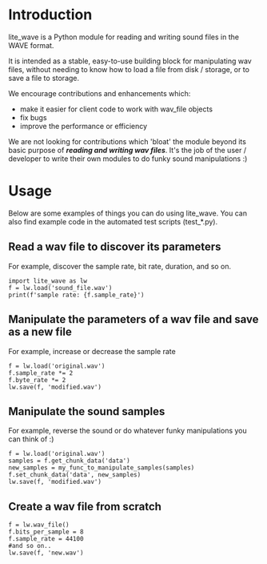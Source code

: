 # Introduction
lite_wave is a Python module for reading and writing sound files in the WAVE format.

It is intended as a stable, easy-to-use building block for manipulating wav files, without needing to know how to load a file from disk / storage, or to save a file to storage. 

We encourage contributions and enhancements which:
 - make it easier for client code to work with wav_file objects
 - fix bugs
 - improve the performance or efficiency

We are not looking for contributions which 'bloat' the module beyond its basic purpose of ***reading and writing wav files***. It's the job of the user / developer to write their own modules to do funky sound manipulations :)

# Usage
Below are some examples of things you can do using lite_wave. You can also find example code in the automated test scripts (test_*.py). 


## Read a wav file to discover its parameters
For example, discover the sample rate, bit rate, duration, and so on.
```
import lite_wave as lw
f = lw.load('sound_file.wav')
print(f'sample rate: {f.sample_rate}')
```

## Manipulate the parameters of a wav file and save as a new file
For example, increase or decrease the sample rate
```
f = lw.load('original.wav')
f.sample_rate *= 2
f.byte_rate *= 2
lw.save(f, 'modified.wav')
```

## Manipulate the sound samples
For example, reverse the sound or do whatever funky manipulations you can think of :)
```
f = lw.load('original.wav')
samples = f.get_chunk_data('data')
new_samples = my_func_to_manipulate_samples(samples)
f.set_chunk_data('data', new_samples)
lw.save(f, 'modified.wav')
```

## Create a wav file from scratch
```
f = lw.wav_file()
f.bits_per_sample = 8
f.sample_rate = 44100
#and so on..
lw.save(f, 'new.wav')
```
